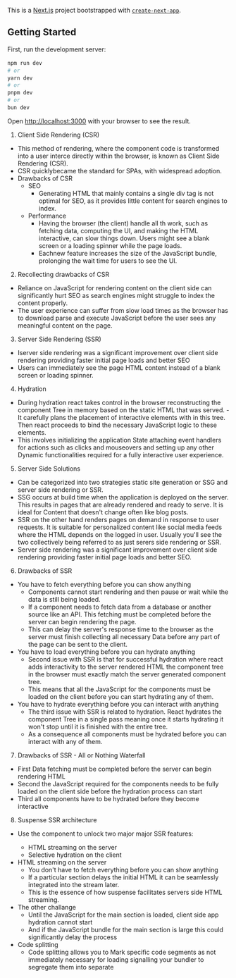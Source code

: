 This is a [Next.js](https://nextjs.org) project bootstrapped with [`create-next-app`](https://nextjs.org/docs/app/api-reference/cli/create-next-app).

## Getting Started

First, run the development server:

```bash
npm run dev
# or
yarn dev
# or
pnpm dev
# or
bun dev
```

Open [http://localhost:3000](http://localhost:3000) with your browser to see the result.

1.  Client Side Rendering (CSR)
- This method of rendering, where the component code is transformed into a user interce directly within the browser, is known as Client Side Rendering (CSR).
- CSR quicklybecame the standard for SPAs, with widespread adoption.
- Drawbacks of CSR
  - SEO
    - Generating HTML that mainly contains a single div tag is not optimal for SEO, as it provides little content for search engines to index. 
  - Performance
    - Having the browser (the client) handle all th work, such as fetching data, computing the UI, and making the HTML interactive, can slow things down. Users might see a blank screen or a loading spinner while the page loads.
    - Eachnew feature increases the size of the JavaScript bundle, prolonging the wait time for users to see the UI.
  
2. Recollecting drawbacks of CSR
 - Reliance on JavaScript for rendering content on the client side can significantly hurt SEO as search engines might struggle to index the content properly.
 - The user experience can suffer from slow load times as the browser has to download parse and execute JavaScript before the user sees any meaningful content on the page.

3. Server Side Rendering (SSR)
 - Iserver side rendering was a significant improvement over client side rendering providing faster initial page loads and better SEO
 - Users can immediately see the page HTML content instead of a blank screen or loading spinner.

4. Hydration
- During hydration react takes control in the browser reconstructing the component Tree in memory based on the static HTML that was served. - It carefully plans the placement of interactive elements with in this tree. Then react proceeds to bind the necessary JavaScript logic to these elements. 
- This involves initializing the application State attaching event handlers for actions such as clicks and mouseovers and setting up any other Dynamic functionalities required for a fully interactive user experience.

5. Server Side Solutions 
- Can be categorized into two strategies static site generation or SSG and server side rendering or SSR.
- SSG occurs at build time when the application is deployed on the server. This results in pages that are already rendered and ready to serve. It is ideal for Content that doesn't change often like blog posts.
- SSR on the other hand renders pages on demand in response to user requests. It is suitable for personalized content like social media feeds where the HTML depends on the logged in user. Usually you'll see the two collectively being referred to as just serers side rendering or SSR.
- Server side rendering was a significant improvement over client side rendering providing faster initial page loads and better SEO.

6. Drawbacks of SSR
- You have to fetch everything before you can show anything
  - Components cannot start rendering and then pause or wait while the data is still being loaded.
  - If a component needs to fetch data from a database or another source like an API. This fetching must be completed before the server can begin rendering the page. 
  - This can delay the server's response time to the browser as the server must finish collecting all necessary Data before any part of the page can be sent to the client.
- You have to load everything before you can hydrate anything
  - Second issue with SSR is that for successful hydration where react adds interactivity to the server rendered HTML the component tree in the browser must exactly match the server generated component tree. 
  - This means that all the JavaScript for the components must be loaded on the client before you can start hydrating any of them.
- You have to hydrate everything before you can interact with anything
  - The third issue with SSR is related to hydration. React hydrates the component Tree in a single pass meaning once it starts hydrating it won't stop until it is finished with the entire tree.
  - As a consequence all components must be hydrated before you can interact with any of them.

7. Drawbacks of SSR - All or Nothing Waterfall
- First Data fetching must be completed before the server can begin rendering HTML
- Second the JavaScript required for the components needs to be fully loaded on the client side before the hydration process can start
- Third all components have to be hydrated before they become interactive

8. Suspense SSR architecture 
- Use the <suspense> component to unlock two major major SSR features:
  - HTML streaming on the server  
  - Selective hydration on the client 
- HTML streaming on the server
  - You don't have to fetch everything before you can show anything 
  - If a particular section delays the initial HTML it can be seamlessly integrated into the stream later.
  - This is the essence of how suspense facilitates servers side HTML streaming.  
- The other challange
  - Until the JavaScript for the main section is loaded, client side app hydration cannot start
  - And if the JavaScript bundle for the main section is large this could significantly delay the process
- Code splitting
  - Code splitting allows you to Mark specific code segments as not immediately necessary for loading signalling your bundler to segregate them into separate <script> tags 
  - Using react lazy for code splitting enables you to separate the main sections code from the primary JavaScript bundle.
  - As a result the JavaScript containing react and the code for the entire application excluding the main section can now be downloaded independently by the client without having to wait for the main sections code. 
  - By wrapping the main section within <suspense> you've indicated to react that it should not prevent the rest of the page from not just streaming but also from hydrating. This feature called selective hydration allows for the hydration of sections as they become available before the rest of the HTML and the JavaScript code are fully downloaded. 
- Selective hydration offers a solution to a third issue: the necessity to hydrate everything to interact with any thing 
- React begins hydrating as soon as possible enabling interactions with elements like the header and side navigation without waiting for the main content to be hydrated. 
- This process is managed automatically by react.
- and in scenarios where multiple components are awaiting hydration react prioritizes hydration based on user interactions.

9. Drawbacks of Suspense SSR
- First, even though JavaScript code is streamed to the browser asynchronously, eventually the entire code for a web page must be downloaded by the user 
- as applications add more features, the amount of code users need to download also grows. 
  - This leads to an important question: should users really have to download so much data? 
- Second, the current approach requires that all react components undergo hydration on the client side irrespective of their actual need for interactivity. 
- This process can inefficiently spend resources and extend the loading times and time to interactivity for users as their devices need to process and render components that might not even require client side interaction. 
  - This leads to another question: should all components be hydrated even those that don't need interactivity?
- Third, in spite of servers' Superior capacity for handling intensive processing tasks, the bulk of JavaScript execution still takes place on the user's device. 
  - This can slow down the performance especially on devices that are not very powerful. 
  - This leads to another important question: should so much of the work be done on the user's device?

### React Server Components
- The evolution of react
  - CSR - SSR - Suspense for SSR
  - Suspense for SSR brought us closer to a seamless rendering experience 
  - Challenges
    - increased bundle sizes leading to excessive download for users 
    - unnecessary hydration delaying interactivity 
    - extensive client side processing that could result in poor performance
- React server components
  - React server components represent a new architecture designed by the react team 
  - This approach aims to leverage the strengths of both server and client environments optimizing for efficiency load times and interactivity 
  - The architecture introduces a dual component model
    - Differentiating between client components and server components 
    - This distinction is not based on the functionality of the components but rather on where they execute and the specific environments they are designed to interact with.
- Client components
  - Client components are the familiar react components we've been using 
  - They are typically rendered on the client side(CSR) but they can also be rendered to HTML once on the server(SSR) allowing users to immediately see the Page's HTML content rather than a blank screen 
  - The idea of client components rendering on the server might seem confusing but it is helpful to view them as components that primarily run on the client but can and should also be executed once on the server as an optimization strategy.
  - Client components have access to the client environment, such as the browser, allowing them to use state, effects, and event listeners to handle interactivity and also access browser exclusive apis like geolocation or local storage allowing you to build UI for specific use cases.
  - In fact the term client component doesn't signify anything new it simply helps differentiate these components from the newly introduced server components 
- server components 
  - Server components on the other hand represent a new type of react component specifically designed to operate exclusively on the server and unlike client components their code stays on the server and is never downloaded to the client.
  - This design Choice offers multiple benefits to react applications
- Benefits 
  - first in terms of bundle sizes server components do not send code to the client allowing large dependencies to remain server side 
  - this benefits users with slower internet connections or less capable devices by eliminating the need to download pass and execute JavaScript for these components 
  - Addtionally it removes the hydration step speeding up app loading and interaction 
  - second by having direct access to serers side resources like databases or file systems server components enable efficient data fetching and rendering without needing additional client side processing 
  - leveraging the server's computational power and proximity to data sources they manage compute intensive rendering tasks and send only interactive pieces of code to the client 
  -third server components exclusive server site execution enhances security by keeping sensitive data and logic including tokens and API Keys away from the client side 
  - fourth server components enhance data fetching efficiency   
    - typically when fetching data on the client side using use effect a child component cannot begin loading its data until the parent component has finished loading its own 
    - this sequential fetching of data often leads to poor performance - the main issue is not the round trips themselves but that these round trips are made from the client to the server 
    - server components enable applications to shift these sequential round trips to the server side 
    - by moving this logic to the server request latency is reduced and overall performance is improved eliminating clients side waterfalls
  - fifth rendering on the server enables caching of the results which can be reused in subsequent requests and across different users 
    - this approach can significantly improve performance and reduce costs by minimizing the amount of rendering and data fetching required for each request 
  - sixth initial page load and first contentful paint are significantly improved with server components 
    - by generating HTML on the server Pages become immediately visible to users without the delay of downloading passsing and executing JavaScript 
  - seventh regarding search engine optimization the server rendered HTML is fully accessible to search engine Bots enhancing the indexability of your pages 
  - lastly there is streaming. server components allow the rendering process to be divided into manageable chunks which are then streamed to the client as soon as they are ready this approach allows users to start seeing parts of their page earlier eliminating the need to wait for the entire page to finish rendering on the server 
- with RSC architecture server components take charge of data fetching and static rendering while client components are tasked with rendering the interactive elements of the application 
- the bottom line is that the RSC architecture enables react applications to leverage the best aspects of both server and client rendering all while using a single language a single framework and a cohesive set of apis

- react server components introduce a new way of building react apps by separating components into two types 
- server components and client components 
- server components run only on the server accessing data and preparing content without being sent to the browser which makes the app faster for users because less information needs to download 
- they can't manage clicks or interactivity directly 
- client components on the other hand work in the users's browser and handle all the interactive parts of the app like clicking and typing 
- they can also be rendered on the server for a fast initial load of the site. the setup helps make websites faster more secure and easier for everyone to use no matter where they are or what device they're using.
- React and Next Js
  - the app router in next js is built around the RSC architecture  - - all the features and benefits we have discussed are already baked into the latest version of NEXTJs 
  - by understanding the evolution of reacts rendering you now have the necessary background for the rest of the section which will focus on next js
- Server components rendered on the server
- Client components rendered on the client and once on the server

- For React server components , its important t consider 3 elements-
 - your brwser (client), and on the server side, Next Js  and React
  ![alt text](image-1.png)
  ![alt text](image-2.png)
- Server rendering strategies
  - static 
  - dynamic
  - streaming
- Static rendering
  - Static rendering is a server rendering strategy where we generate HTML pages HTML pagees at the time of building our application.
  - This approach allows the page to be built once, cached by a CDN, and served to the client almost instantly.
  - This optimization also enables you to share the result of the rendering work among different users, resulting in a significant performance boost for your application.
  - Static rendering is particularly useful for Blog Pages, e-commerce product pages documentation and marketing Pages 
  - How to Statically Render ??
    - static rendering is the default rendering strategy in the app router 
    - all routes are automatically prepared at build time without additional setup.
    - production server and development server 
     - for production an optimized build is created once and you deploy that build 
     - development server on the other hand focuses on the developer experience 
     - we can't afford to build our application once make changes rebuild and so on 
     - for production builds, a page will be pre-rendered or statically rendered once when we run the build command 
     - in developement mode, a page will be pre-rendered or statically rendered for every request 
   - the build output into the next folder which contains various files and folders essential for serving our application to incoming requests from the browser here we can primarily focus on the server and static folders. 
  - prefetching is a technique used to preload a route in the background before the user navigates to it.
  - routes are automatically prefetched as they become visible in the user's viewport either when the page first loads or as it comes into view through scrolling 
  - for static routes the entire route is prefetched and cached by default 
  - therefore when we load the homepage next js prefetches the about and dashboard routes about if you did include a link keeping them ready for instant navigation. 
  - static rendering is a strategy where the HTML is generated at build time 
  - along with the HTML the RSC Pay load is created for each component and JavaScript chunks are produced for client side hydration in the browser 
  - if you navigate directly to a page route the corresponding HTML file is served 
  - however if you navigate to the route from a different one the route is created client side using the RSC payload and JavaScript chunks without any additional requests to the server.
  - static rendering is great for performance and use cases include blogs documentation marketing Pages Etc. 


  - in the previous video we learned about the first server rendering strategy namely static rendering.  
  - dynamic rendering 
    - Dynamic rendering is a server rendering strategy where routes are rendered for each user at request time 
    - it is useful when a route has data that is personalized to the user or contains information that can only be known at request time such as cookies or the url's search parameters 
    - news websites personalized e-commerce pages and social media feeds are some examples where Dynamic rendering is beneficial.
     - During rendering if a dynamic function is discovered nexs will automatically switch to dynamically rendering the whole route 
     - in Next Js the dynamic functions are cookies headers and search params which acts more like a prop available for every page. 
     - using any of these will opt the whole route into Dynamic rendering at request time 
    - Dynamic rendering is a strategy where the HTML is generated at request time 
    - next js automatically switches to Dynamic 	rendering when it comes across a dynamic function in the component such as cookies headers or the search parms object 
    - this form of rendering is great for when we need to render HTML personalized to a user such as a social media feed 
    - as a developer you do not need to choose between static and dynamic rendering nextjs will automatically choose the best rendering strategy for each route based on the features and apis used 
















